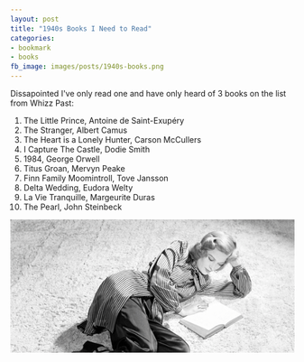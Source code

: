 ```yaml
---
layout: post
title: "1940s Books I Need to Read"
categories:
- bookmark
- books
fb_image: images/posts/1940s-books.png
---
```


Dissapointed I've only read one and have only heard of 3 books on the list from Whizz Past:

1. The Little Prince, Antoine de Saint-Exupéry
2. The Stranger, Albert Camus
3. The Heart is a Lonely Hunter, Carson McCullers
4. I Capture The Castle, Dodie Smith
5. 1984, George Orwell
6. Titus Groan, Mervyn Peake
7. Finn Family Moomintroll, Tove Jansson
8. Delta Wedding, Eudora Welty
9. La Vie Tranquille, Margeurite Duras
10. The Pearl, John Steinbeck

[![Read](/images/posts/1940s-books.png)](http://www.whizzpast.com/10-books-written-1940s-love-even-today/)

